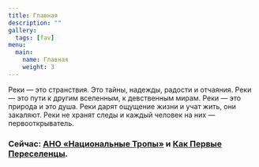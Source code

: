 ```yaml
---
title: Главная
description: ""
gallery:
  tags: [fav]
menu:
  main:
    name: Главная
    weight: 3
---
```


<p class="intro">Реки — это странствия. Это тайны, надежды, радости и отчаяния. Реки — это пути к другим вселенным, к девственным мирам.  Реки — это природа и это душа. Реки дарят ощущение жизни и учат жить, они закаляют. Реки не хранят следы и каждый человек на них — первооткрыватель.</p>

<h3>Сейчас: <a href="https://nationaltrails.ru/ru" target="_blank">АНО «Национальные Тропы»</a> и <a href="/ru/my-routes/as-the-first-settlers">Как Первые Переселенцы</a>.</h3>